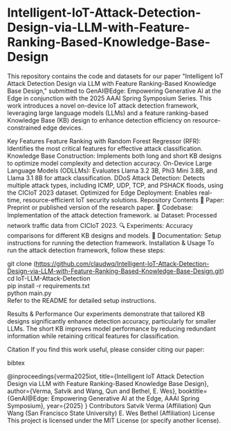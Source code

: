 # Intelligent-IoT-Attack-Detection-Design-via-LLM-with-Feature-Ranking-Based-Knowledge-Base-Design
This repository contains the code and datasets for our paper "Intelligent IoT Attack Detection Design via LLM with Feature Ranking-Based Knowledge Base Design," submitted to GenAI@Edge: Empowering Generative AI at the Edge in conjunction with the 2025 AAAI Spring Symposium Series. This work introduces a novel on-device IoT attack detection framework, leveraging large language models (LLMs) and a feature ranking-based Knowledge Base (KB) design to enhance detection efficiency on resource-constrained edge devices.

Key Features
Feature Ranking with Random Forest Regressor (RFR): Identifies the most critical features for effective attack classification.
Knowledge Base Construction: Implements both long and short KB designs to optimize model complexity and detection accuracy.
On-Device Large Language Models (ODLLMs): Evaluates Llama 3.2 3B, Phi3 Mini 3.8B, and Llama 3.1 8B for attack classification.
DDoS Attack Detection: Detects multiple attack types, including ICMP, UDP, TCP, and PSHACK floods, using the CICIoT 2023 dataset.
Optimized for Edge Deployment: Enables real-time, resource-efficient IoT security solutions.
Repository Contents
📄 Paper: Preprint or published version of the research paper.
📝 Codebase: Implementation of the attack detection framework.
📊 Dataset: Processed network traffic data from CICIoT 2023.
🔍 Experiments: Accuracy comparisons for different KB designs and models.
📖 Documentation: Setup instructions for running the detection framework.
Installation & Usage
To run the attack detection framework, follow these steps:


git clone (https://github.com/claudwq/Intelligent-IoT-Attack-Detection-Design-via-LLM-with-Feature-Ranking-Based-Knowledge-Base-Design.git)
cd IoT-LLM-Attack-Detection  
pip install -r requirements.txt  
python main.py  
Refer to the README for detailed setup instructions.

Results & Performance
Our experiments demonstrate that tailored KB designs significantly enhance detection accuracy, particularly for smaller LLMs. The short KB improves model performance by reducing redundant information while retaining critical features for classification.

Citation
If you find this work useful, please consider citing our paper:

bibtex

@inproceedings{verma2025iot,
  title={Intelligent IoT Attack Detection Design via LLM with Feature Ranking-Based Knowledge Base Design},
  author={Verma, Satvik and Wang, Qun and Bethel, E. Wes},
  booktitle={GenAI@Edge: Empowering Generative AI at the Edge, AAAI Spring Symposium},
  year={2025}
}
Contributors
Satvik Verma (Affiliation)
Qun Wang (San Francisco State University)
E. Wes Bethel (Affiliation)
License
This project is licensed under the MIT License (or specify another license).
